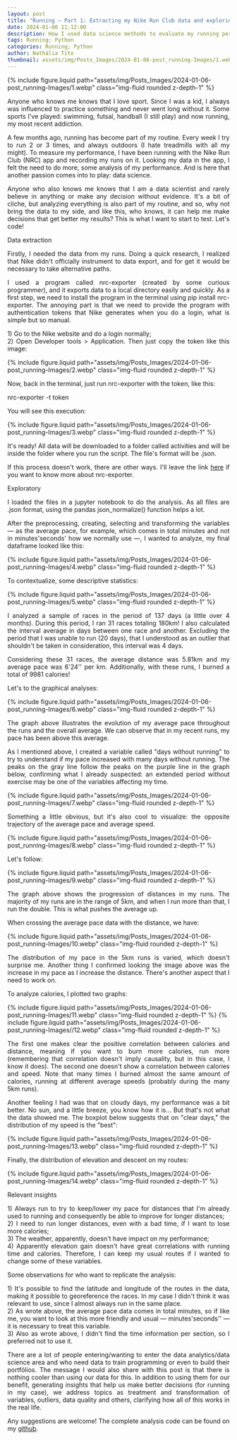 ```yaml
---
layout: post
title: "Running — Part 1: Extracting my Nike Run Club data and exploring in python to evaluate my performance"
date: 2024-01-06 11:12:00
description: How I used data science methods to evaluate my running performance
tags: Running; Python
categories: Running; Python
author: Nathália Tito
thumbnail: assets/img/Posts_Images/2024-01-06-post_running-Images/1.webp
---
```


{% include figure.liquid path="assets/img/Posts_Images/2024-01-06-post_running-Images/1.webp" class="img-fluid rounded z-depth-1" %}

<p align="justify">
Anyone who knows me knows that I love sport. Since I was a kid, I always was influenced to practice something and never went long without it. Some sports I've played: swimming, futsal, handball (I still play) and now running, my most recent addiction.
</p>

<p align="justify">
A few months ago, running has become part of my routine. Every week I try to run 2 or 3 times, and always outdoors (I hate treadmills with all my might). To measure my performance, I have been running with the Nike Run Club (NRC) app and recording my runs on it. Looking my data in the app, I felt the need to do more, some analysis of my performance. And is here that another passion comes into to play: data science.
</p>

<p align="justify">
Anyone who also knows me knows that I am a data scientist and rarely believe in anything or make any decision without evidence. It's a bit of cliche, but analyzing everything is also part of my routine, and so, why not bring the data to my side, and like this, who knows, it can help me make decisions that get better my results? This is what I want to start to test. Let's code!
</p>

Data extraction

<p align="justify">
Firstly, I needed the data from my runs. Doing a quick research, I realized that Nike didn't officially instrument to data export, and for get it would be necessary to take alternative paths.
</p>

<p align="justify">
I used a program called nrc-exporter (created by some curious programmer), and it exports data to a local directory easily and quickly. As a first step, we need to install the program in the terminal using pip install nrc-exporter. The annoying part is that we need to provide the program with authentication tokens that Nike generates when you do a login, what is simple but so manual.
</p>

<p align="justify">
1) Go to the Nike website and do a login normally;<br>
2) Open Developer tools > Application. Then just copy the token like this image:
</p>

{% include figure.liquid path="assets/img/Posts_Images/2024-01-06-post_running-Images/2.webp" class="img-fluid rounded z-depth-1" %}

<p align="justify">
Now, back in the terminal, just run nrc-exporter with the token, like this:  
</p>

nrc-exporter -t token

You will see this execution:  

{% include figure.liquid path="assets/img/Posts_Images/2024-01-06-post_running-Images/3.webp" class="img-fluid rounded z-depth-1" %}

<p align="justify">
It's ready! All data will be downloaded to a folder called activities and will be inside the folder where you run the script. The file's format will be .json.
</p>

<p align="justify">
If this process doesn't work, there are other ways. I'll leave the link <a href="https://pypi.org/project/nrc-exporter/">here</a> if you want to know more about nrc-exporter.
</p>

Exploratory

<p align="justify">
I loaded the files in a jupyter notebook to do the analysis. As all files are .json format, using the pandas json_normalize() function helps a lot.
</p>

<p align="justify">
After the preprocessing, creating, selecting and transforming the variables — as the average pace, for example, which comes in total minutes and not in minutes'seconds' how we normally use —, I wanted to analyze, my final dataframe looked like this:
</p>

{% include figure.liquid path="assets/img/Posts_Images/2024-01-06-post_running-Images/4.webp" class="img-fluid rounded z-depth-1" %}

To contextualize, some descriptive statistics:

{% include figure.liquid path="assets/img/Posts_Images/2024-01-06-post_running-Images/5.webp" class="img-fluid rounded z-depth-1" %}

<p align="justify">
I analyzed a sample of races in the period of 137 days (a little over 4 months). During this period, I ran 31 races totaling 180km! I also calculated the interval average in days between one race and another. Excluding the period that I was unable to run (20 days), that I understood as an outlier that shouldn't be taken in consideration, this interval was 4 days.
</p>

<p align="justify">
Considering these 31 races, the average distance was 5.81km and my average pace was 6'24'' per km. Additionally, with these runs, I burned a total of 9981 calories!
</p>

Let's to the graphical analyses:

{% include figure.liquid path="assets/img/Posts_Images/2024-01-06-post_running-Images/6.webp" class="img-fluid rounded z-depth-1" %}

<p align="justify">
The graph above illustrates the evolution of my average pace throughout the runs and the overall average. We can observe that in my recent runs, my pace has been above this average.
</p>

<p align="justify">
As I mentioned above, I created a variable called "days without running" to try to understand if my pace increased with many days without running. The peaks on the gray line follow the peaks on the purple line in the graph below, confirming what I already suspected: an extended period without exercise may be one of the variables affecting my time.
</p>

{% include figure.liquid path="assets/img/Posts_Images/2024-01-06-post_running-Images/7.webp" class="img-fluid rounded z-depth-1" %}

<p align="justify">
Something a little obvious, but it's also cool to visualize: the opposite trajectory of the average pace and average speed.
</p>

{% include figure.liquid path="assets/img/Posts_Images/2024-01-06-post_running-Images/8.webp" class="img-fluid rounded z-depth-1" %}

Let's follow:  

{% include figure.liquid path="assets/img/Posts_Images/2024-01-06-post_running-Images/9.webp" class="img-fluid rounded z-depth-1" %}

<p align="justify">
The graph above shows the progression of distances in my runs. The majority of my runs are in the range of 5km, and when I run more than that, I run the double. This is what pushes the average up.
</p>

When crossing the average pace data with the distance, we have:

{% include figure.liquid path="assets/img/Posts_Images/2024-01-06-post_running-Images/10.webp" class="img-fluid rounded z-depth-1" %}

<p align="justify">
The distribution of my pace in the 5km runs is varied, which doesn't surprise me. Another thing I confirmed looking the image above was the increase in my pace as I increase the distance. There's another aspect that I need to work on.
</p>

To analyze calories, I plotted two graphs:

{% include figure.liquid path="assets/img/Posts_Images/2024-01-06-post_running-Images/11.webp" class="img-fluid rounded z-depth-1" %}
{% include figure.liquid path="assets/img/Posts_Images/2024-01-06-post_running-Images//12.webp" class="img-fluid rounded z-depth-1" %}

<p align="justify">
The first one makes clear the positive correlation between calories and distance, meaning if you want to burn more calories, run more (remembering that correlation doesn't imply causality, but in this case, I know it does). The second one doesn't show a correlation between calories and speed. Note that many times I burned almost the same amount of calories, running at different average speeds (probably during the many 5km runs).
</p>

<p align="justify">
Another feeling I had was that on cloudy days, my performance was a bit better. No sun, and a little breeze, you know how it is... But that's not what the data showed me. The boxplot below suggests that on "clear days," the distribution of my speed is the "best":
</p>

{% include figure.liquid path="assets/img/Posts_Images/2024-01-06-post_running-Images/13.webp" class="img-fluid rounded z-depth-1" %}

Finally, the distribution of elevation and descent on my routes:

{% include figure.liquid path="assets/img/Posts_Images/2024-01-06-post_running-Images/14.webp" class="img-fluid rounded z-depth-1" %}

Relevant insights

<p align="justify">
1) Always run to try to keep/lower my pace for distances that I'm already used to running and consequently be able to improve for longer distances;<br>
2) I need to run longer distances, even with a bad time, if I want to lose more calories;<br>
3) The weather, apparently, doesn't have impact on my performance;<br>
4) Apparently elevation gain doesn't have great correlations with running time and calories. Therefore, I can keep my usual routes if I wanted to change some of these variables.
</p>

Some observations for who want to replicate the analysis:
<p align="justify">
1) It's possible to find the latitude and longitude of the routes in the data, making it possible to georeference the races. In my case I didn't think it was relevant to use, since I almost always run in the same place.<br>
2) As wrote above, the average pace data comes in total minutes, so if like me, you want to look at this more friendly and usual — minutes'seconds'' — it is necessary to treat this variable.<br>
3) Also as wrote above, I didn't find the time information per section, so I preferred not to use it.
</p>

<p align="justify">
There are a lot of people entering/wanting to enter the data analytics/data science area and who need data to train programming or even to build their portfólios. The message I would also share with this post is that there is nothing cooler than using our data for this. In addition to using them for our benefit, generating insights that help us make better decisions (for running in my case), we address topics as treatment and transformation of variables, outliers, data quality and others, clarifying how all of this works in the real life.
</p>

<p align="justify">
Any suggestions are welcome! The complete analysis code can be found on my <a href="https://github.com/nathaliatito">github</a>.
</p>
